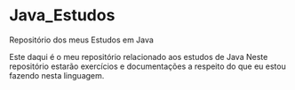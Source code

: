 # Java_Estudos
Repositório dos meus Estudos em Java

Este daqui é o meu repositório relacionado aos estudos de Java
Neste repositório estarão exercícios e documentações a respeito do que eu estou fazendo nesta linguagem.
